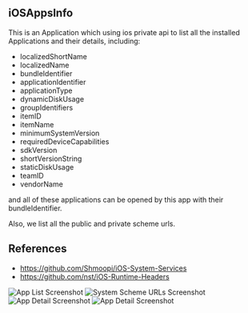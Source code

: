 iOSAppsInfo
---------

This is an Application which using ios private api to list all the installed Applications and their details, including:
* localizedShortName
* localizedName
* bundleIdentifier
* applicationIdentifier
* applicationType
* dynamicDiskUsage
* groupIdentifiers
* itemID
* itemName
* minimumSystemVersion
* requiredDeviceCapabilities
* sdkVersion
* shortVersionString
* staticDiskUsage
* teamID
* vendorName

and all of these applications can be opened by this app with their bundleIdentifier.

Also, we list all the public and private scheme urls.

References
---------
* <https://github.com/Shmoopi/iOS-System-Services>
* <https://github.com/nst/iOS-Runtime-Headers>

![App List Screenshot](SampleImages/1.PNG "App List")
![System Scheme URLs Screenshot](SampleImages/2.PNG "System Scheme URLs")
![App Detail Screenshot](SampleImages/3.PNG "App Detail")
![App Detail Screenshot](SampleImages/4.PNG "App Detail")
